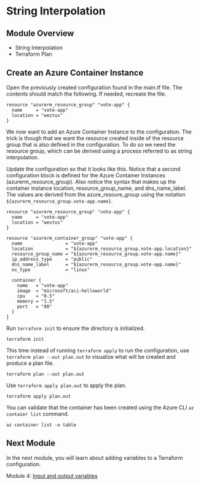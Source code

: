 # String Interpolation

## Module Overview

- String Interpolation
- Terraform Plan

## Create an Azure Container Instance

Open the previously created configuration found in the main.tf file. The contents should match the following. If needed, recreate the file.

```
resource "azurerm_resource_group" "vote-app" {
  name     = "vote-app"
  location = "westus"
}
```

We now want to add an Azure Container Instance to the configuration. The trick is though that we want the resource created inside of the resource group that is also defined in the configuration. To do so we need the resource group, which can be derived using a process referred to as string interpolation.

Update the configuration so that it looks like this. Notice that a second configuration block is defined for the Azure Container Instances (azurerm_resource_group). Also notice the syntax that makes up the container instance location, resource_group_name, and dns_name_label. The values are derived from the azure_resoure_group using the notation `${azurerm_resource_group.vote-app.name}`.

```
resource "azurerm_resource_group" "vote-app" {
  name     = "vote-app"
  location = "westus"
}

resource "azurerm_container_group" "vote-app" {
  name                = "vote-app"
  location            = "${azurerm_resource_group.vote-app.location}"
  resource_group_name = "${azurerm_resource_group.vote-app.name}"
  ip_address_type     = "public"
  dns_name_label      = "${azurerm_resource_group.vote-app.name}"
  os_type             = "linux"

  container {
    name   = "vote-app"
    image  = "microsoft/aci-helloworld"
    cpu    = "0.5"
    memory = "1.5"
    port   = "80"
  }
}
```

Run `terraform init` to ensure the directory is initialized.

```
terraform init
```

This time instead of running `terraform apply` to run the configuration, use `terraform plan --out plan.out` to visualize what will be created and produce a plan file.

```
terraform plan --out plan.out
```

Use `terraform apply plan.out` to apply the plan.

```
terraform apply plan.out
```

You can validate that the container has been created using the Azure CLI `az contaier list` command.

```
az container list -o table
```

## Next Module

In the next module, you will learn about adding variables to a Terraform configuration.

Module 4: [Input and output variables](../4-terraform-variables)